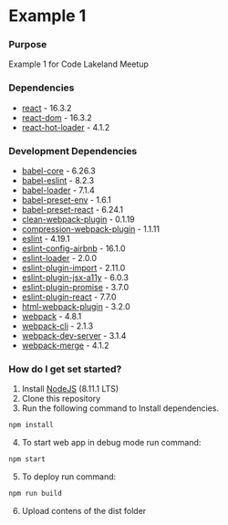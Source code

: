 # Example 1 #

### Purpose ###

Example 1 for Code Lakeland Meetup

### Dependencies ###

* [react](https://reactjs.org/) - 16.3.2
* [react-dom](https://reactjs.org/) - 16.3.2
* [react-hot-loader](https://github.com/gaearon/react-hot-loader) - 4.1.2

### Development Dependencies ###

* [babel-core](https://github.com/babel/babel/tree/master/packages/babel-core) - 6.26.3
* [babel-eslint](https://github.com/babel/babel-eslint) - 8.2.3
* [babel-loader](https://github.com/babel/babel-loader) - 7.1.4
* [babel-preset-env](https://github.com/babel/babel-preset-env) - 1.6.1
* [babel-preset-react](https://www.npmjs.com/package/babel-preset-react) - 6.24.1
* [clean-webpack-plugin](https://github.com/johnagan/clean-webpack-plugin) - 0.1.19
* [compression-webpack-plugin](https://github.com/webpack-contrib/compression-webpack-plugin) - 1.1.11
* [eslint](https://eslint.org/) - 4.19.1
* [eslint-config-airbnb](https://www.npmjs.com/package/eslint-config-airbnb) - 16.1.0
* [eslint-loader](https://github.com/webpack-contrib/eslint-loader) - 2.0.0
* [eslint-plugin-import](https://www.npmjs.com/package/eslint-plugin-import) - 2.11.0
* [eslint-plugin-jsx-a11y](https://github.com/evcohen/eslint-plugin-jsx-a11y) - 6.0.3
* [eslint-plugin-promise](https://github.com/xjamundx/eslint-plugin-promise) - 3.7.0
* [eslint-plugin-react](https://github.com/yannickcr/eslint-plugin-react) - 7.7.0
* [html-webpack-plugin](https://github.com/jantimon/html-webpack-plugin) - 3.2.0
* [webpack](https://webpack.js.org/) - 4.8.1
* [webpack-cli](https://webpack.js.org/api/cli/) - 2.1.3
* [webpack-dev-server](https://github.com/webpack/webpack-dev-server) - 3.1.4
* [webpack-merge](https://github.com/survivejs/webpack-merge) - 4.1.2

### How do I get set started? ###

1. Install [NodeJS](https://nodejs.org/en/) (8.11.1 LTS)
2. Clone this repository
3. Run the following command to Install dependencies. 
```sh
npm install
```
4. To start web app in debug mode run command: 
```sh
npm start
```
5. To deploy run command: 
```sh
npm run build
```
6. Upload contens of the dist folder